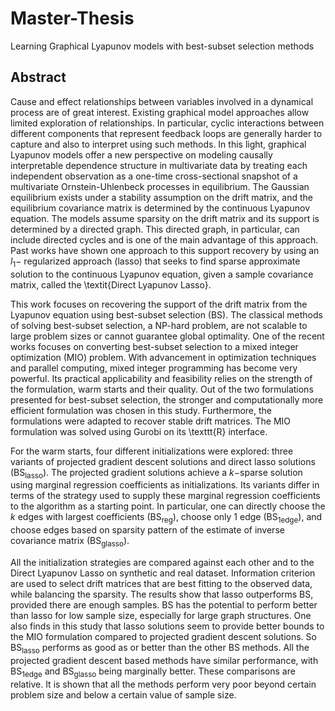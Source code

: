 # Master-Thesis
Learning Graphical Lyapunov models with best-subset selection methods

## Abstract
Cause and effect relationships between variables involved in a dynamical process are of great interest. Existing graphical model approaches allow limited exploration of relationships. In particular, cyclic interactions between different components that represent feedback loops are generally harder to capture and also to interpret using such methods. In this light, graphical Lyapunov models offer a new perspective on modeling causally interpretable dependence structure in multivariate data by treating each independent observation as a one-time cross-sectional snapshot of a multivariate Ornstein-Uhlenbeck processes in equilibrium. The Gaussian equilibrium exists under a stability assumption on the drift matrix, and the equilibrium covariance matrix is determined by the continuous Lyapunov equation. The models assume sparsity on the drift matrix and its support is determined by a directed graph. This directed graph, in particular, can include directed cycles and is one of the main advantage of this approach. Past works have shown one approach to this support recovery by using an $l_1-$ regularized approach (lasso) that seeks to find sparse approximate solution to the continuous Lyapunov equation, given a sample covariance matrix, called the \textit{Direct Lyapunov Lasso}. 

This work focuses on recovering the support of the drift matrix from the Lyapunov equation using best-subset selection (BS). The classical methods of solving best-subset selection, a NP-hard problem, are not scalable to large problem sizes or cannot guarantee global optimality. One of the recent works focuses on converting best-subset selection to a mixed integer optimization (MIO) problem. With advancement in optimization techniques and parallel computing, mixed integer programming has become very powerful. Its practical applicability and feasibility relies on the strength of the formulation, warm starts and their quality. Out of the two formulations presented for best-subset selection, the stronger and computationally more efficient formulation was chosen in this study. Furthermore, the formulations were adapted to recover stable drift matrices. The MIO formulation was solved using Gurobi on its \texttt{R} interface. 

For the warm starts, four different initializations were explored: three variants of projected gradient descent solutions and direct lasso solutions ($\mathrm{BS_{lasso}}$). The projected gradient solutions achieve a $k-$sparse solution using marginal regression coefficients as initializations. Its variants differ in terms of the strategy used to supply these marginal regression coefficients to the algorithm as a starting point. In particular, one can directly choose the $k$ edges with largest coefficients ($\mathrm{BS_{reg}}$), choose only 1 edge ($\mathrm{BS_{1edge}}$), and choose edges based on sparsity pattern of the estimate of inverse covariance matrix ($\mathrm{BS_{glasso}}$). 

All the initialization strategies are compared against each other and to the Direct Lyapunov Lasso on synthetic and real dataset.  Information criterion are used to select drift matrices that are best fitting to the observed data, while balancing the sparsity. The results show that lasso outperforms BS, provided there are enough samples. BS has the potential to perform better than lasso for low sample size, especially for large graph structures. One also finds in this study that lasso solutions seem to provide better bounds to the MIO formulation compared to projected gradient descent solutions. So $\mathrm{BS_{lasso}}$ performs as good as or better than the other BS methods. All the projected gradient descent based methods have similar performance, with $\mathrm{BS_{1edge}}$ and $\mathrm{BS_{glasso}}$ being marginally better. These comparisons are relative. It is shown that all the methods perform very poor beyond certain problem size and below a certain value of sample size.
